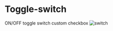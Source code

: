 # Toggle-switch
ON/OFF toggle switch custom checkbox
![switch](https://user-images.githubusercontent.com/102407780/194705286-65321154-e672-4435-a4eb-68a7d45a8797.jpeg)
